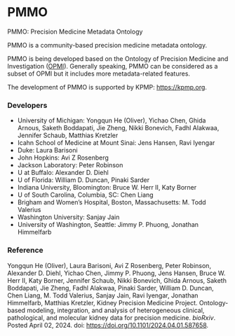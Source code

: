 # PMMO
PMMO: Precision Medicine Metadata Ontology

PMMO is a community-based precision medicine metadata ontology.

PMMO is being developed based on the Ontology of Precision Medicine and Investigation ([OPMI](https://github.com/OPMI/opmi)). Generally speaking, PMMO can be considered as a subset of OPMI but it includes more metadata-related features.

The development of PMMO is supported by KPMP: https://kpmp.org. 


### Developers

- University of Michigan: Yongqun He (Oliver), Yichao Chen, Ghida Arnous, Saketh Boddapati, Jie Zheng, Nikki Bonevich, Fadhl Alakwaa, Jennifer Schaub, Matthias Kretzler
- Icahn School of Medicine at Mount Sinai: Jens Hansen, Ravi Iyengar
- Duke: Laura Barisoni
- John Hopkins: Avi Z Rosenberg
- Jackson Laboratory: Peter Robinson
- U at Buffalo: Alexander D. Diehl
- U of Florida: William D. Duncan, Pinaki Sarder
- Indiana University, Bloomington: Bruce W. Herr II, Katy Borner
- U of South Carolina, Columbia, SC: Chen Liang
- Brigham and Women’s Hospital, Boston, Massachusetts: M. Todd Valerius
- Washington University: Sanjay Jain
- University of Washington, Seattle: Jimmy P. Phuong, Jonathan Himmelfarb

### Reference

Yongqun He (Oliver), Laura Barisoni, Avi Z Rosenberg, Peter Robinson, Alexander D. Diehl, Yichao Chen, Jimmy P. Phuong, Jens Hansen, Bruce W. Herr II, Katy Borner, Jennifer Schaub, Nikki Bonevich, Ghida Arnous, Saketh Boddapati, Jie Zheng, Fadhl Alakwaa, Pinaki Sarder, William D. Duncan, Chen Liang, M. Todd Valerius, Sanjay Jain, Ravi Iyengar, Jonathan Himmelfarb, Matthias Kretzler, Kidney Precision Medicine Project. Ontology-based modeling, integration, and analysis of heterogeneous clinical, pathological, and molecular kidney data for precision medicine. _bioRxiv_. Posted April 02, 2024. doi: https://doi.org/10.1101/2024.04.01.587658.

